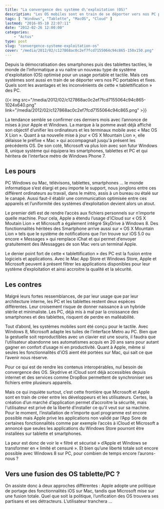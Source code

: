 ```yaml
---
title: "La convergence des système d\'exploitation (OS)"
description: "Les OS mobiles sont en train de se déporter vers nos PC portables et fixes. Quels sont les pours et les contres de cette « tablettification » des PC."
tags: [ "Windows", "Tablette", "MacOS", "Cloud" ]
lastmod: "2016-05-10 22:07:11"
date: "2012-02-26 12:00:00"
categories:
    - "Actus"
type: post
slug: "convergence-systeme-exploitation-os"
cover: "/media/2012/02/c127868ac0c2ef7fcd7155064c94c865-150x150.png"
---
```


Depuis la démocratisation des smartphones puis des tablettes tactiles, le monde de l’informatique a vu naitre un nouveau type de système d'exploitation (OS) optimisé pour un usage portable et tactile. Mais ces systèmes sont aussi en train de se déporter vers nos PC portables et fixes. Quels sont les avantages et les inconvénients de cette « tablettification » des PC.

{{< img src="/media/2012/02/c127868ac0c2ef7fcd7155064c94c865-1024x640.png" link="/media/2012/02/c127868ac0c2ef7fcd7155064c94c865.png" >}}

La tendance semble se confirmer ces derniers mois avec l’annonce de mises à jour Apple et Windows. La marque à la pomme avait déjà affiché son objectif d’unifier les ordinateurs et les terminaux mobile avec « Mac OS X Lion ». Quant à sa nouvelle mise à jour « OS X Mountain Lion », elle délaisse le préfixe « Mac » qui accompagnait jusqu'à présent les précédents OS. De son coté, Microsoft va plus loin avec son futur Windows 8, unique système qui équipera les smartphones, tablettes et PC et qui héritera de l’interface métro de Windows Phone 7.

## Les pours

PC Windows ou Mac, télévisons, tablettes, smartphones … le monde informatique s’est élargi et peu importe le support, nous jonglons entre ces différent ordinateurs au travail, dans le métro, assis à un bureau ou étalé sur le canapé. Aussi faut-il établir une communication optimisée entre ces appareils et l’uniformité des systèmes d’exploitation devient alors un atout.

Le premier défi est de rendre l’accès aux fichiers personnels sur n’importe quelle machine. Pour cela, Apple a étendu l’usage d’iCloud sur « OS X Moutain Lion » et Microsoft a également intégré SkyDrive à Windows 8. Des fonctionnalités héritées des Smartphone arrive aussi sur « OS X Mountain Lion » tels que le système de notifications que l’on trouve sur iOS 5.0 ou encore « Messages » qui remplace iChat et qui permet d’envoyer gratuitement des iMessagges de son Mac vers un terminal Apple.

Le denier point fort de cette « tablettification » des PC est la fusion entre logiciels et applications. Avec le Mac App Store et Windows Store, Apple et Microsoft peuvent à présent filtrer les applications disponibles pour leur système d’exploitation et ainsi accroitre la qualité et la sécurité.

## Les contres

Malgré leurs fortes ressemblances, de par leur usage que par leur architecture interne, les PC et les tablettes restent deux espèces différentes. Leur croisement risque de donner naissance à un hybride stérile et minimaliste. Les PC, déjà mis à mal par la croissance des smartphones et des tablettes, risquent de perdre en malléabilité.

Tout d’abord, les systèmes mobiles sont été conçu pour le tactile. Avec Windows 8, Microsoft adapte les tuiles de l’interface Metro au PC. Bien que la gestuelle soit reproductibles avec un clavier est une souris, il faudra que l’utilisateur abandonne ses automatismes acquis en 20 ans sans pour autant gagner en confort d’usage ni en productivité. Quant à Apple, même si seules les fonctionnalités d’iOS aient été portées sur Mac, qui sait ce que l’avenir nous réserve.

Pour ce qui est de rendre les contenus interopérables, nul besoin de convergence des OS. Skydrive et iCloud sont déjà accessibles depuis internet et des services comme DropBox permettent de synchroniser ses fichiers entre plusieurs appareils.

Mais ce qui inquiète surtout, c’est cette frontière que Microsoft et Apple sont en train de créer entre les développeurs et les utilisateurs. Certes, la création d’un marché d’application permet d’accroitre la sécurité, mais l'utilisateur est privé de la liberté d’installer ce qu’il veut sur sa machine. Pour le moment, l’installation de n’importe quel programme est encore possible mais Apple prive les applications non validé par l’App Sore de certaines fonctionnalités comme par exemple l’accès à iCloud et Microsoft a annoncé que seules les applications du Windows Store pourront être installées sur tablette et smartphones.

La peur est donc de voir le « filtré et sécurisé » d’Apple et Windows se transformer en « limité et censuré ». Et bien qu’une liberté totale soit encore possible avec Windows 8 sur PC, pour combien de temps encore l’aurons-nous ?

## Vers une fusion des OS tablette/PC ?

On assiste donc à deux approches différentes : Apple adopte une politique de portage des fonctionnalités iOS sur Mac, tandis que Microsoft mise sur une fusion totale. Quel que soit la politique, l’unification des OS trouvera ses partisans et ses détracteurs. L’utilisateur tranchera …
